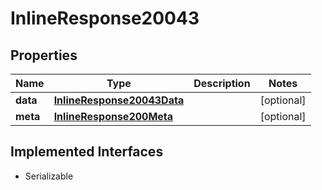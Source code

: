 

# InlineResponse20043


## Properties

Name | Type | Description | Notes
------------ | ------------- | ------------- | -------------
**data** | [**InlineResponse20043Data**](InlineResponse20043Data.md) |  |  [optional]
**meta** | [**InlineResponse200Meta**](InlineResponse200Meta.md) |  |  [optional]


## Implemented Interfaces

* Serializable


